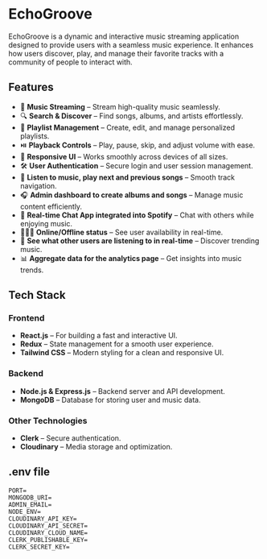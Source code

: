 # EchoGroove

EchoGroove is a dynamic and interactive music streaming application designed to provide users with a seamless music experience. It enhances how users discover, play, and manage their favorite tracks with a community of people to interact with.

## Features

- 🎵 **Music Streaming** – Stream high-quality music seamlessly.
- 🔍 **Search & Discover** – Find songs, albums, and artists effortlessly.
- 📂 **Playlist Management** – Create, edit, and manage personalized playlists.
- ⏯️ **Playback Controls** – Play, pause, skip, and adjust volume with ease.
- 🚀 **Responsive UI** – Works smoothly across devices of all sizes.
- 🛠 **User Authentication** – Secure login and user session management.
- 🎸 **Listen to music, play next and previous songs** – Smooth track navigation.
- 🎧 **Admin dashboard to create albums and songs** – Manage music content efficiently.
- 💬 **Real-time Chat App integrated into Spotify** – Chat with others while enjoying music.
- 👨🏼‍💼 **Online/Offline status** – See user availability in real-time.
- 👀 **See what other users are listening to in real-time** – Discover trending music.
- 📊 **Aggregate data for the analytics page** – Get insights into music trends.

## Tech Stack

### Frontend
- **React.js** – For building a fast and interactive UI.
- **Redux** – State management for a smooth user experience.
- **Tailwind CSS** – Modern styling for a clean and responsive UI.

### Backend
- **Node.js & Express.js** – Backend server and API development.
- **MongoDB** – Database for storing user and music data.

### Other Technologies
- **Clerk** – Secure authentication.
- **Cloudinary** – Media storage and optimization.

## .env file

```
PORT=
MONGODB_URI=
ADMIN_EMAIL=
NODE_ENV=
CLOUDINARY_API_KEY=
CLOUDINARY_API_SECRET=
CLOUDINARY_CLOUD_NAME=
CLERK_PUBLISHABLE_KEY=
CLERK_SECRET_KEY=

